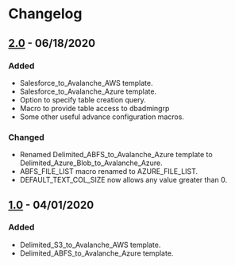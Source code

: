 # Changelog

## [2.0] - 06/18/2020

### Added

- Salesforce_to_Avalanche_AWS template.
- Salesforce_to_Avalanche_Azure template.
- Option to specify table creation query.
- Macro to provide table access to dbadmingrp
- Some other useful advance configuration macros.

### Changed
- Renamed Delimited_ABFS_to_Avalanche_Azure template to Delimited_Azure_Blob_to_Avalanche_Azure.
- ABFS_FILE_LIST macro renamed to AZURE_FILE_LIST.
- DEFAULT_TEXT_COL_SIZE now allows any value greater than 0.

## [1.0] - 04/01/2020

### Added
- Delimited_S3_to_Avalanche_AWS template.
- Delimited_ABFS_to_Avalanche_Azure template.

[1.0]: Templates/1.0
[2.0]: Templates/2.0

